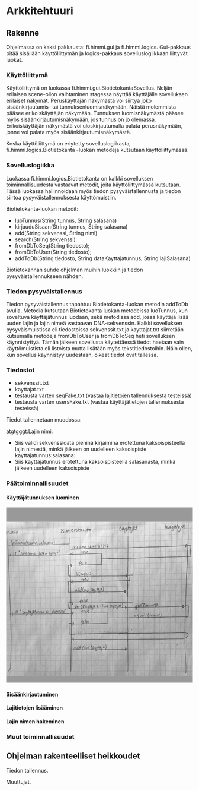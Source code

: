# Arkkitehtuuri

## Rakenne

Ohjelmassa on kaksi pakkausta: fi.himmi.gui ja fi.himmi.logics. Gui-pakkaus pitää sisällään käyttöliittymän ja logics-pakkaus sovelluslogiikkaan liittyvät luokat.

### Käyttöliittymä

Käyttöliittymä on luokassa fi.himmi.gui.BiotietokantaSovellus. Neljän erilaisen scene-olion vaihtaminen stagessa näyttää käyttäjälle sovelluksen erilaiset näkymät. Peruskäyttäjän näkymästä voi siirtyä joko sisäänkirjautumis- tai tunnuksenluomisnäkymään. Näistä molemmista pääsee erikoiskäyttäjän näkymään. Tunnuksen luomisnäkymästä pääsee myös sisäänkirjautumisnäkymään, jos tunnus on jo olemassa. Erikoiskäyttäjän näkymästä voi uloskirjautumalla palata perusnäkymään, jonne voi palata myös sisäänkirjautumisnäkymästä.

Koska käyttöliittymä on eriytetty sovelluslogiikasta, fi.himmi.logics.Biotietokanta -luokan metodeja kutsutaan käyttöliittymässä. 

### Sovelluslogiikka

Luokassa fi.himmi.logics.Biotietokanta on kaikki sovelluksen toiminnallisuudesta vastaavat metodit, joita käyttöliittymässä kutsutaan. Tässä luokassa hallinnoidaan myös tiedon pysyväistallennusta ja tiedon siirtoa pysyväistallennuksesta käyttömuistiin.

Biotietokanta-luokan metodit:

* luoTunnus(String tunnus, String salasana)
* kirjauduSisaan(String tunnus, String salasana)
* add(String sekvenssi, String nimi)
* search(String sekvenssi)
* fromDbToSeq(String tiedosto);
* fromDbToUser(String tiedosto);
* addToDb(String tiedosto, String dataKayttajatunnus, String lajiSalasana)

Biotietokannan suhde ohjelman muihin luokkiin ja tiedon pysyväistallennukseen nähden.

### Tiedon pysyväistallennus

Tiedon pysyväistallennus tapahtuu Biotietokanta-luokan metodin addToDb avulla. Metodia kutsutaan Biotietokanta luokan metodeissa luoTunnus, kun soveltuva käyttäjätunnus luodaan, sekä metodissa add, jossa käyttäjä lisää uuden lajin ja lajin nimeä vastaavan DNA-sekvenssin. Kaikki sovelluksen pysyväismuistissa eli tiedostoissa sekvenssit.txt ja kayttajat.txt siirretään kutsumalla metodeja fromDbToUser ja fromDbToSeq heti sovelluksen käynnistyttyä. Tämän jälkeen sovellusta käytettäessä tiedot haetaan vain käyttömuistista eli listoista mutta lisätään myös tekstitiedostoihin. Näin ollen, kun sovellus käynnistyy uudestaan, oikeat tiedot ovat tallessa.

### Tiedostot

* sekvenssit.txt
* kayttajat.txt
* testausta varten seqFake.txt (vastaa lajitietojen tallennuksesta testeissä)
* testausta varten usersFake.txt (vastaa käyttäjätietojen tallennuksesta testeissä)

Tiedot tallennetaan muodossa:

atgtgggt:Lajin nimi:
* Siis validi sekvenssidata pieninä kirjaimina erotettuna kaksoispisteellä lajin nimestä, minkä jälkeen on uudelleen kaksoispiste
kayttajatunnus:salasana:
* Siis käyttäjätunnus erotettuna kaksoispisteellä salasanasta, minkä jälkeen uudelleen kaksoispiste

### Päätoiminnallisuudet

#### Käyttäjätunnuksen luominen

![kuva](/dokumentaatio/kuvat/Screenshot%20(24).png)

#### Sisäänkirjautuminen

#### Lajitietojen lisääminen

#### Lajin nimen hakeminen

### Muut toiminnallisuudet

## Ohjelman rakenteelliset heikkoudet

Tiedon tallennus.

Muuttujat.
